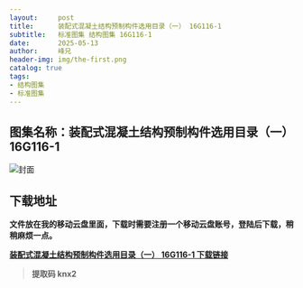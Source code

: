 ```yaml
---
layout:     post
title:      装配式混凝土结构预制构件选用目录（一） 16G116-1
subtitle:   标准图集 结构图集 16G116-1
date:       2025-05-13
author:     峰兄
header-img: img/the-first.png
catalog: true
tags:
- 结构图集
- 标准图集
---
```

## 图集名称：装配式混凝土结构预制构件选用目录（一） 16G116-1
![封面](https://pic1.imgdb.cn/item/6822b9eb58cb8da5c8ef9062.jpg)

## 下载地址 ##
**文件放在我的移动云盘里面，下载时需要注册一个移动云盘账号，登陆后下载，稍稍麻烦一点。**  
  
[**装配式混凝土结构预制构件选用目录（一） 16G116-1 下载链接**](https://caiyun.139.com/m/i?2nc6qhAwcRJi3)

> **提取码 knx2**

